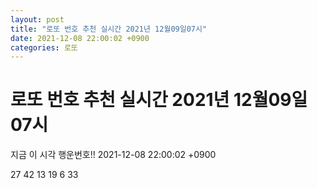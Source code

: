 ```yaml
---
layout: post
title: "로또 번호 추천 실시간 2021년 12월09일07시"
date: 2021-12-08 22:00:02 +0900
categories: 로또
---
```


# 로또 번호 추천 실시간 2021년 12월09일07시

지금 이 시각 행운번호!! 2021-12-08 22:00:02 +0900

 27  42  13  19  6  33 


